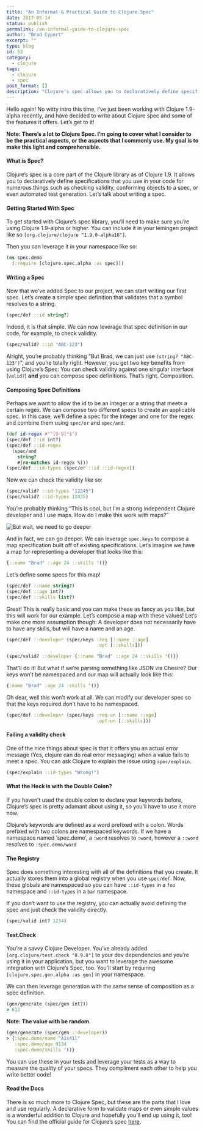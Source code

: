 ```yaml
---
title: "An Informal & Practical Guide to Clojure.Spec"
date: 2017-05-14
status: publish
permalink: /an-informal-guide-to-clojure-spec
author: "Brad Cypert"
excerpt: ""
type: blog
id: 53
category:
  - clojure
tags:
  - clojure
  - spec
post_format: []
description: "Clojure's spec allows you to declaratively define specifications that you use in your code for numerous things such as checking validity and more!"
---
```


Hello again! No witty intro this time, I’ve just been working with Clojure 1.9-alpha recently, and have decided to write about Clojure spec and some of the features it offers. Let’s get to it!

**Note: There’s a lot to Clojure Spec. I’m going to cover what I consider to be the practical aspects, or the aspects that I commonly use. My goal is to make this light and comprehensible.**

#### What is Spec?

Clojure’s spec is a core part of the Clojure library as of Clojure 1.9. It allows you to declaratively define specifications that you use in your code for numerous things such as checking validity, conforming objects to a spec, or even automated test generation. Let’s talk about writing a spec.

#### Getting Started With Spec

To get started with Clojure’s spec library, you’ll need to make sure you’re using Clojure 1.9-alpha or higher. You can include it in your leiningen project like so `[org.clojure/clojure "1.9.0-alpha16"]`.

Then you can leverage it in your namespace like so:

```clojure
(ns spec.demo
  (:require [clojure.spec.alpha :as spec]))
```

#### Writing a Spec

Now that we’ve added Spec to our project, we can start writing our first spec. Let’s create a simple spec definition that validates that a symbol resolves to a string.

```clojure
(spec/def ::id string?)
```

Indeed, it is that simple. We can now leverage that spec definition in our code, for example, to check validity.

```clojure
(spec/valid? ::id "ABC-123")
```

Alright, you’re probably thinking “But Brad, we can just use `(string? "ABC-123")`“, and you’re totally right. However, you get two key benefits from using Clojure’s Spec: You can check validity against one singular interface (`valid?`) **and** you can compose spec definitions. That’s right. Composition.

#### Composing Spec Definitions

Perhaps we want to allow the id to be an integer or a string that meets a certain regex. We can compose two different specs to create an applicable spec. In this case, we’ll define a spec for the integer and one for the regex and combine them using `spec/or` and `spec/and`.

```clojure
(def id-regex #"^[0-9]*$")
(spec/def ::id int?)
(spec/def ::id-regex
  (spec/and
    string?
    #(re-matches id-regex %)))
(spec/def ::id-types (spec/or ::id ::id-regex))
```

Now we can check the validity like so:

```clojure
(spec/valid? ::id-types "12345")
(spec/valid? ::id-types 12435)
```

You’re probably thinking “This is cool, but I’m a strong independent Clojure developer and I use maps. How do I make this work with maps?”

![But wait, we need to go deeper](http://i3.kym-cdn.com/photos/images/facebook/000/531/557/a88.jpg)

And in fact, we can go deeper. We can leverage `spec.keys` to compose a map specification built off of existing specifications. Let’s imagine we have a map for representing a developer that looks like this:

```clojure
{::name "Brad" ::age 24 ::skills '()}
```

Let’s define some specs for this map!

```clojure
(spec/def ::name string?)
(spec/def ::age int?)
(spec/def ::skills list?)
```

Great! This is really basic and you can make these as fancy as you like, but this will work for our example. Let’s compose a map with these values! Let’s make one more assumption though: A developer does not necessarily have to have any skills, but will have a name and an age.

```clojure
(spec/def ::developer (spec/keys :req [::name ::age]
                                 :opt [::skills]))

(spec/valid? ::developer {::name "Brad" ::age 24 ::skills '()})
```

That’ll do it! But what if we’re parsing something like JSON via Chesire? Our keys won’t be namespaced and our map will actually look like this:

```clojure
{:name "Brad" :age 24 :skills '()}
```

Oh dear, well this won’t work at all. We can modify our developer spec so that the keys required don’t have to be namespaced.

```clojure
(spec/def ::developer (spec/keys :req-un [::name ::age]
                                 :opt-un [::skills]))
```

#### Failing a validity check

One of the nice things about spec is that it offers you an actual error message (Yes, clojure can do real error messaging) when a value fails to meet a spec. You can ask Clojure to explain the issue using `spec/explain`.

```clojure
(spec/explain ::id-types "Wrong!")
```

#### What the Heck is with the Double Colon?

If you haven’t used the double colon to declare your keywords before, Clojure’s spec is pretty adamant about using it, so you’ll have to use it more now.

Clojure’s keywords are defined as a word prefixed with a colon. Words prefixed with two colons are namespaced keywords. If we have a namespace named ‘spec.demo’, a `:word` resolves to `:word`, however a `::word` resolves to `:spec.demo/word`

#### The Registry

Spec does something interesting with all of the definitions that you create. It actually stores them into a global registry when you use `spec/def`. Now, these globals are namespaced so you can have `::id-types` in a `foo` namespace and `::id-types` in a `bar` namespace.

If you don’t want to use the registry, you can actually avoid defining the spec and just check the validity directly.

```clojure
(spec/valid int? 1234)
```

#### Test.Check

You’re a savvy Clojure Developer. You’ve already added `[org.clojure/test.check "0.9.0"]` to your dev dependencies and you’re using it in your application, but you want to leverage the awesome integration with Clojure’s Spec, too. You’ll start by requiring `[clojure.spec.gen.alpha :as gen]` in your namespace.

We can then leverage generation with the same sense of composition as a spec definition.

```clojure
(gen/generate (spec/gen int?))
> 612
```

**Note: The value with be random**.

```clojure
(gen/generate (spec/gen ::developer))
> {:spec.demo/name "A1s41l"
   :spec.demo/age 9134
   :spec.demo/skills '()}
```

You can use these in your tests and leverage your tests as a way to measure the quality of your specs. They compliment each other to help you write better code!

#### Read the Docs

There is so much more to Clojure Spec, but these are the parts that I love and use regularly. A declarative form to validate maps or even simple values is a wonderful addition to Clojure and hopefully you’ll end up using it, too! You can find the official guide for Clojure’s spec [here](https://clojure.org/guides/spec).
